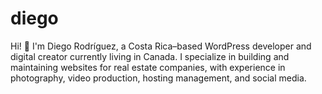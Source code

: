 # diego
Hi! 👋 I'm Diego Rodríguez, a Costa Rica–based WordPress developer and digital creator currently living in Canada. I specialize in building and maintaining websites for real estate companies, with experience in photography, video production, hosting management, and social media.
